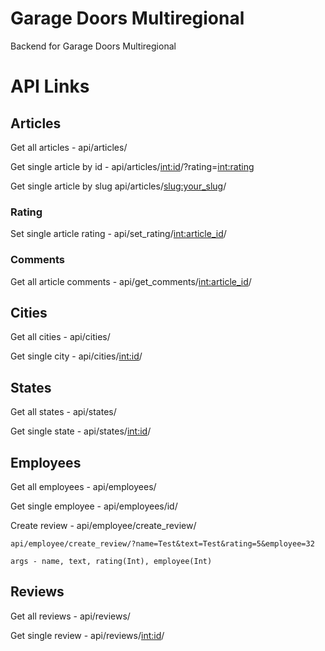 # Garage Doors Multiregional
Backend for Garage Doors Multiregional

# API Links

## Articles
Get all articles - api/articles/

Get single article by id - api/articles/<int:id>/?rating=<int:rating>

Get single article by slug api/articles/<slug:your_slug>/

### Rating
Set single article rating - api/set_rating/<int:article_id>/

### Comments
Get all article comments - api/get_comments/<int:article_id>/

## Cities
Get all cities - api/cities/

Get single city - api/cities/<int:id>/

## States

Get all states - api/states/

Get single state - api/states/<int:id>/

## Employees
Get all employees - api/employees/

Get single employee - api/employees/id/

Create review - api/employee/create_review/
                
    api/employee/create_review/?name=Test&text=Test&rating=5&employee=32

    args - name, text, rating(Int), employee(Int)
   
## Reviews

Get all reviews - api/reviews/

Get single review - api/reviews/<int:id>/

